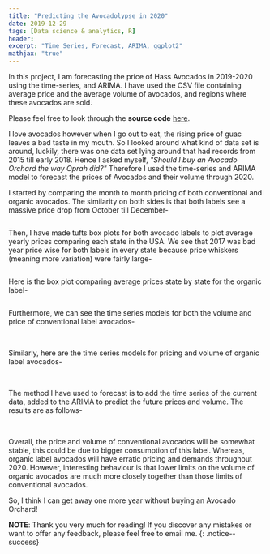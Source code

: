 ```yaml
---
title: "Predicting the Avocadolypse in 2020"
date: 2019-12-29
tags: [Data science & analytics, R]
header:
excerpt: "Time Series, Forecast, ARIMA, ggplot2"
mathjax: "true"
---
```

In this project, I am forecasting the price of Hass Avocados in 2019-2020 using the time-series, and ARIMA. I have used the CSV file containing average price and the average volume of avocados, and regions where these avocados are sold.

Please feel free to look through the **source code** [here](https://github.com/opendatasurgeon/Predicting_Avocadolypse_2020).

I love avocados however when I go out to eat, the rising price of guac leaves a bad taste in my mouth. So I looked around what kind of data set is around, luckily, there was one data set lying around that had records from 2015 till early 2018. Hence I asked myself, *"Should I buy an Avocado Orchard the way Oprah did?"* Therefore I used the time-series and ARIMA model to forecast the prices of Avocados and their volume through 2020.

I started by comparing the month to month pricing of both conventional and organic avocados. The similarity on both sides is that both labels see a massive price drop from October till December-

<img src="{{ site.url }}{{ site.baseurl }}/images/avocados/avg_month_prices_both.png" alt="">

Then, I have made tufts box plots for both avocado labels to plot average yearly prices comparing each state in the USA. We see that 2017 was bad year price wise for both labels in every state because price whiskers (meaning more variation) were fairly large-

<img src="{{ site.url }}{{ site.baseurl }}/images/avocados/avg_yr_price_conv.png" alt="">

Here is the box plot comparing average prices state by state for the organic label-

<img src="{{ site.url }}{{ site.baseurl }}/images/avocados/avg_yr_price_org.png" alt="">

Furthermore, we can see the time series models for both the volume and price of conventional label avocados-

<img src="{{ site.url }}{{ site.baseurl }}/images/avocados/ts_conv_pricing.png" alt="">

<img src="{{ site.url }}{{ site.baseurl }}/images/avocados/ts_conv_volume.png" alt="">

Similarly, here are the time series models for pricing and volume of organic label avocados- 

<img src="{{ site.url }}{{ site.baseurl }}/images/avocados/ts_org_pricing.png" alt="">

<img src="{{ site.url }}{{ site.baseurl }}/images/avocados/ts_org_volume.png" alt="">

The method I have used to forecast is to add the time series of the current data, added to the ARIMA to predict the future prices and volume. The results are as follows-

<img src="{{ site.url }}{{ site.baseurl }}/images/avocados/forecast_conv_price.png" alt="">

<img src="{{ site.url }}{{ site.baseurl }}/images/avocados/forecast_conv_vol.png" alt="">

<img src="{{ site.url }}{{ site.baseurl }}/images/avocados/forecast_org_price.png" alt="">

<img src="{{ site.url }}{{ site.baseurl }}/images/avocados/forecast_org_vol.png" alt="">

Overall, the price and volume of conventional avocados will be somewhat stable, this could be due to bigger consumption of this label. Whereas, organic label avocados will have erratic pricing and demands throughout 2020. However, interesting behaviour is that lower limits on the volume of organic avocados are much more closely together than those limits of conventional avocados.

So, I think I can get away one more year without buying an Avocado Orchard!

**NOTE**: Thank you very much for reading! If you discover any mistakes or want to offer any feedback, please feel free to email me.
{: .notice--success}
